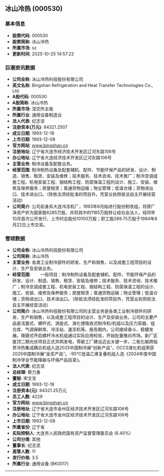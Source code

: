 ## 冰山冷热 (000530)

### 基本信息

- **股票代码**: 000530
- **股票简称**: 冰山冷热
- **所属市场**: sz
- **更新时间**: 2025-10-25 14:57:22

### 巨潮资讯数据

- **公司全称**: 冰山冷热科技股份有限公司
- **英文名称**: Bingshan Refrigeration and Heat Transfer Technologies Co., Ltd.
- **A股代码**: 000530
- **A股简称**: 冰山冷热
- **所属市场**: 深交所主板
- **所属行业**: 通用设备制造业
- **法人代表**: 纪志坚
- **注册资本(万元)**: 84321.2507
- **成立日期**: 1993-12-18
- **上市日期**: 1993-12-08
- **官方网站**: www.bingshan.cn
- **注册地址**: 辽宁省大连市经济技术开发区辽河东路106号
- **办公地址**: 辽宁省大连经济技术开发区辽河东路106号
- **主营业务**: 制冷设备及配套业务。
- **经营范围**: 制冷制热设备及配套辅机、配件、节能环保产品的研发、设计、制造、销售、租赁、安装及维修；技术服务、技术咨询、技术推广；制冷空调成套工程、机电安装工程、钢结构工程、防腐保温工程的设计、施工、安装、维修及保养服务；房屋租赁；普通货物运输；物业管理；低温仓储；货物进出口、技术进出口。（除依法须经批准的项目外，凭营业执照依法自主开展经营活动）
- **公司简介**: 公司前身系大连冷冻机厂，1993年6月始进行股份制改组，将原厂净资产折为国家股6285万股，并将其中的1185万股转让给社会法人，经同年10月首次公开发行，上市时总股份10100万股；职工股289.75万股于1994年8月22日上市交易。

### 雪球数据

- **公司全称**: 冰山冷热科技股份有限公司
- **公司简称**: 冰山冷热
- **主营业务**: 各类工业制冷部件的研发、生产和销售，以及成套工程项目的设计、生产及安装业务。
- **经营范围**: 　　一般项目：制冷制热设备及配套辅机、配件、节能环保产品的研发、设计、制造、销售、租赁、安装及维修；技术服务、技术咨询、技术推广；制冷空调成套工程、机电安装工程、钢结构工程、防腐保温工程的设计、施工、安装、维修及保养服务；房屋租赁；普通货物运输；物业管理；低温仓储；货物进出口、技术进出口。（除依法须经批准的项目外，凭营业执照依法自主开展经营活动）
- **公司简介**: 冰山冷热科技股份有限公司的主营业务是各类工业制冷部件的研发、生产和销售，以及成套工程项目的设计、生产及安装业务。公司的主要产品是活塞式、螺杆式、涡旋式、溴化锂吸收式制冷机/机组以及压力容器、组合库、气调保鲜库、冷冻站、速冻机等。报告期内，公司接续奋斗、稳健发展。降膜式开启螺杆冷水机组通过实际应用检验，开始批量推向市场。新厂区屋顶二期光伏项目正式并网发电，零碳工厂建设迈出关键一步。二氧化碳跨临界冷热集成耦合机组入选2025中国制冷展“创新产品”，OCCS液化机组荣获2025中国制冷展“金奖产品”。-95℃低温乙烯复叠机组入选《2024年度中国制冷学会节能降碳与环保产品目录》。
- **法人代表**: 纪志坚
- **总经理**: 蔡力勇
- **董秘**: 宋文宝
- **成立日期**: 1993-12-18
- **注册资本(元)**: 84321.25万元
- **员工人数**: 4229
- **官方网站**: www.bingshan.cn
- **注册地址**: 辽宁省大连市金州区经济技术开发区辽河东路106号
- **办公地址**: 辽宁省大连市金州区经济技术开发区辽河东路106号
- **上市日期**: 1993-12-08
- **所属省份**: 辽宁省
- **实际控制人**: 大连市人民政府国有资产监督管理委员会 (6.40%)
- **公司分类**: 其他
- **董事长**: 纪志坚
- **高管人数**: 11
- **发行价格**: 3.5
- **所属行业**: 通用设备 (BK0017)

---